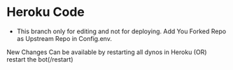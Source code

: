 # Heroku Code

- This branch only for editing and not for deploying.
Add You Forked Repo as Upstream Repo in Config.env.

New Changes Can be available by restarting all dynos in Heroku (OR) restart the bot(/restart)
